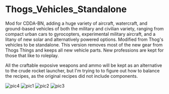 # Thogs_Vehicles_Standalone
Mod for CDDA-BN, adding a huge variety of aircraft, watercraft, and ground-based vehicles of both the military and civilian variety, ranging from compact urban cars to gyrocopters, experimental military aircraft, and a litany of new solar and alternatively powered options. Modified from Thog's vehicles to be standalone. This version removes most of the new gear from Thogs Things and keeps all new vehicle parts. New professions are kept for those that like to roleplay.

All the craftable exposive weapons and ammo will be kept as an alternative to the crude rocket launcher, but I'm trying to to figure out how to balance the recipes, as the original recipes did not include components.

![pic4](https://i.imgur.com/XKZbr4G.png)
![pic1](https://i.imgur.com/0li0xqH.png)
![pic2](https://i.imgur.com/DUBBmOc.png)
![pic3](https://i.imgur.com/QL4tBsk.png)

